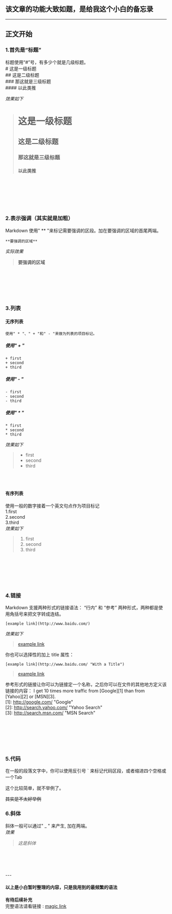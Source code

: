 ## 该文章的功能大致如题，是给我这个小白的备忘录
---
## 正文开始
### 1.首先是“标题”
标题使用“#”号，有多少个就是几级标题。  
    # 这是一级标题      
    ## 这是二级标题    
    ### 那这就是三级标题    
    #### 以此类推

    
_效果如下_
> # 这是一级标题    
> ## 这是二级标题  
> ### 那这就是三级标题  
> #### 以此类推  
<br/>
<br/>
<br/>	
<br/>	
<br/>	

### 2.表示强调（其实就是加粗）
Markdown 使用" ** "来标记需要强调的区段。加在要强调的区域的首尾两端。

	**要强调的区域**
	
_实际效果_
> **要强调的区域**  
<br/>	
<br/>	
<br/>
<br/>
<br/>		

### 3.列表
#### 无序列表
	使用" * "、" + "和" - "来做为列表的项目标记。
##### 使用" + "
	+ first
	+ second
	+ third
##### 使用" - "
	- first  
	- second
	- third  
##### 使用" * "
	* first  
	* second  
	* third  
	
_效果如下_

> + first  
> + second  
> + third  
<br/>	
<br/>	

#### 有序列表
使用一般的数字接着一个英文句点作为项目标记  
	1.first  
	2.second  
	3.third  
_效果如下_
> 1. first
> 2. second
> 3. third


<br/>	
<br/>	
<br/>
<br/>
<br/>	

### 4.链接
Markdown 支援两种形式的链接语法： “行内” 和 “参考” 两种形式，两种都是使用角括号来把文字转成连结。  

	[example link](http://www.baidu.com/)

_效果如下_

> [example link](http://www.baidu.com/)  
	

你也可以选择性的加上 title 属性：  

	[example link](http://www.baidu.com/ "With a Title")
	
> [example link](http://www.baidu.com/ "with a Title")  

参考形式的链接让你可以为链接定一个名称，之后你可以在文件的其他地方定义该链接的内容：
I get 10 times more traffic from [Google][1] than from  
[Yahoo][2] or [MSN][3].    
[1]: http://google.com/ "Google"     
[2]: http://search.yahoo.com/ "Yahoo Search"    
[3]: http://search.msn.com/ "MSN Search"  
  
  
 <br/>
 <br/>
 <br/>
 <br/>
 <br/>

### 5.代码

在一般的段落文字中，你可以使用反引号 ` 来标记代码区段，或者缩进四个空格或一个Tab  

这个比较简单，就不举例了。  	

~~其实是不太好举例~~

### 6.斜体
斜体一般可以通过" _ " 来产生, 加在两端。  
_效果_
> _这是斜体_   
<br/>
<br/>
<br/>
<br/>
---

#### 以上是小白暂时整理的内容，只是我用到的最频繁的语法
**有待后续补充**  
完整语法请看链接 : [magic link](https://www.appinn.com/markdown/basic.html)

 


